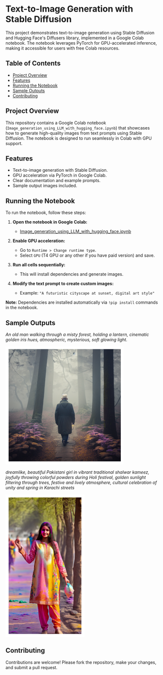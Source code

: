 # Text-to-Image Generation with Stable Diffusion

This project demonstrates text-to-image generation using Stable Diffusion and Hugging Face's Diffusers library, implemented in a Google Colab notebook. The notebook leverages PyTorch for GPU-accelerated inference, making it accessible for users with free Colab resources.

## Table of Contents
- [Project Overview](#project-overview)
- [Features](#features)
- [Running the Notebook](#running-the-notebook)
- [Sample Outputs](#sample-outputs)
- [Contributing](#contributing)

## Project Overview

This repository contains a Google Colab notebook (`Image_generation_using_LLM_with_hugging_face.ipynb`) that showcases how to generate high-quality images from text prompts using Stable Diffusion. The notebook is designed to run seamlessly in Colab with GPU support.

## Features
- Text-to-image generation with Stable Diffusion.
- GPU acceleration via PyTorch in Google Colab.
- Clear documentation and example prompts.
- Sample output images included.

## Running the Notebook

To run the notebook, follow these steps:

1. **Open the notebook in Google Colab:**
   - [Image_generation_using_LLM_with_hugging_face.ipynb](#)

2. **Enable GPU acceleration:**
   - Go to `Runtime > Change runtime type`.
   - Select `GPU` (T4 GPU or any other if you have paid version) and save.

3. **Run all cells sequentially:**
   - This will install dependencies and generate images.

4. **Modify the text prompt to create custom images:**
   - Example: `"A futuristic cityscape at sunset, digital art style"`

**Note:** Dependencies are installed automatically via `!pip install` commands in the notebook.

## Sample Outputs

*An old man walking through a misty forest, holding a lantern, cinematic golden iris hues, atmospheric, mysterious, soft glowing light.*

![Sample Image 1](outputs/HFImg1.png)



*dreamlike, beautiful Pakistani girl in vibrant traditional shalwar kameez, joyfully throwing colorful powders during Holi festival, golden sunlight filtering through trees, festive and lively atmosphere, cultural celebration of unity and spring in Karachi streets*

![Sample Image 2](outputs/HFImg2.png)

## Contributing

Contributions are welcome! Please fork the repository, make your changes, and submit a pull request.

